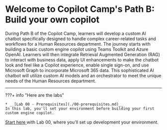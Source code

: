
# Welcome to Copilot Camp's Path B: Build your own copilot

During Path B of the Copilot Camp, learners will develop a custom AI chatbot specifically designed to handle complex career-related tasks and workflows for a Human Resources department. The journey starts with building a basic custom engine copilot using Teams Toolkit and Azure OpenAI. Learners will then integrate Retrieval Augmented Generation (RAG) to interact with business data, apply UI enhancements to make the chatbot look and feel like a Copilot experience, enable single sign-on, and use Microsoft Graph to incorporate Microsoft 365 data. This sophisticated AI chatbot will utilize custom AI models and an orchestrator to meet the unique needs of the Human Resources department.

<hr />

???+ info "Here are the labs"

    * __[Lab 00 - Prerequisites](./00-prerequisites.md)__
    In this lab, you'll set your environment before building your first custom engine copilot.
  

<a href="./00-prerequisites">Start here
</a> with Lab 00, where you'll set up development your environment.